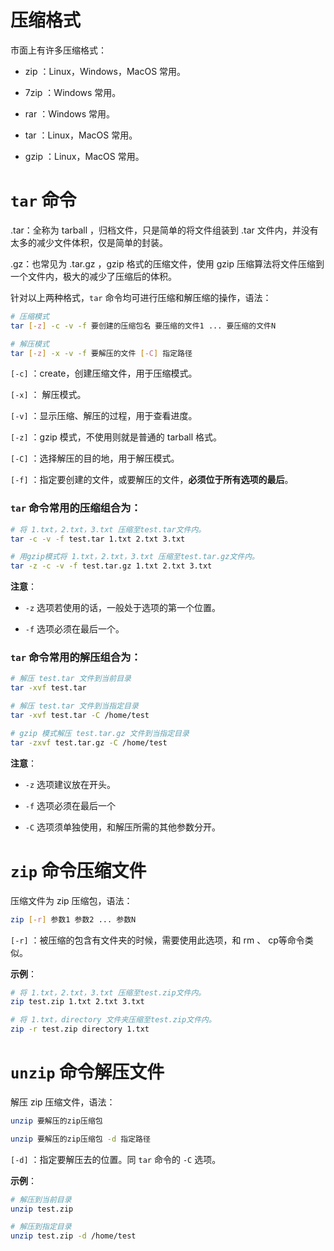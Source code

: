 # 压缩格式

市面上有许多压缩格式：

- zip ：Linux，Windows，MacOS 常用。

- 7zip ：Windows 常用。

- rar ：Windows 常用。

- tar ：Linux，MacOS 常用。

- gzip ：Linux，MacOS 常用。

# `tar` 命令

.tar：全称为 tarball ，归档文件，只是简单的将文件组装到 .tar 文件内，并没有太多的减少文件体积，仅是简单的封装。

.gz：也常见为 .tar.gz ，gzip 格式的压缩文件，使用 gzip 压缩算法将文件压缩到一个文件内，极大的减少了压缩后的体积。

针对以上两种格式，`tar` 命令均可进行压缩和解压缩的操作，语法：

```bash
# 压缩模式
tar [-z] -c -v -f 要创建的压缩包名 要压缩的文件1 ... 要压缩的文件N

# 解压模式
tar [-z] -x -v -f 要解压的文件 [-C] 指定路径
```

`[-c]` ：create，创建压缩文件，用于压缩模式。

`[-x]` ： 解压模式。

`[-v]` ：显示压缩、解压的过程，用于查看进度。

`[-z]` ：gzip 模式，不使用则就是普通的 tarball 格式。

`[-C]` ：选择解压的目的地，用于解压模式。

`[-f]` ：指定要创建的文件，或要解压的文件，**必须位于所有选项的最后**。

### `tar` 命令常用的压缩组合为：

```bash
# 将 1.txt，2.txt，3.txt 压缩至test.tar文件内。
tar -c -v -f test.tar 1.txt 2.txt 3.txt

# 用gzip模式将 1.txt，2.txt，3.txt 压缩至test.tar.gz文件内。
tar -z -c -v -f test.tar.gz 1.txt 2.txt 3.txt
```

**注意**：

- `-z` 选项若使用的话，一般处于选项的第一个位置。

- `-f` 选项必须在最后一个。

### `tar` 命令常用的解压组合为：

```bash
# 解压 test.tar 文件到当前目录
tar -xvf test.tar

# 解压 test.tar 文件到当指定目录
tar -xvf test.tar -C /home/test

# gzip 模式解压 test.tar.gz 文件到当指定目录
tar -zxvf test.tar.gz -C /home/test
```

**注意**：

- `-z` 选项建议放在开头。

- `-f` 选项必须在最后一个

- `-C` 选项须单独使用，和解压所需的其他参数分开。

# `zip` 命令压缩文件

压缩文件为 zip 压缩包，语法：

```bash
zip [-r] 参数1 参数2 ... 参数N
```

`[-r]` ：被压缩的包含有文件夹的时候，需要使用此选项，和 rm 、 cp等命令类似。

**示例**：

```bash
# 将 1.txt，2.txt，3.txt 压缩至test.zip文件内。
zip test.zip 1.txt 2.txt 3.txt

# 将 1.txt，directory 文件夹压缩至test.zip文件内。
zip -r test.zip directory 1.txt
```

# `unzip` 命令解压文件

解压 zip 压缩文件，语法：

```bash
unzip 要解压的zip压缩包

unzip 要解压的zip压缩包 -d 指定路径
```

`[-d]` ：指定要解压去的位置。同 `tar` 命令的 `-C` 选项。

**示例**：

```bash
# 解压到当前目录
unzip test.zip

# 解压到指定目录
unzip test.zip -d /home/test
```